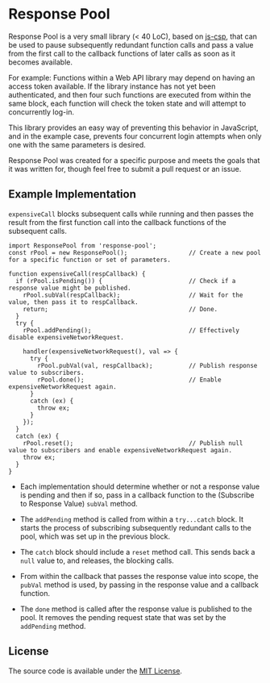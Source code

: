 # Response Pool

Response Pool is a very small library (< 40 LoC), based on [js-csp](https://github.com/ubolonton/js-csp), that can be used to pause subsequently redundant function calls and pass a value from the first call to the callback functions of later calls as soon as it becomes available.

For example: Functions within a Web API library may depend on having an access token available. If the library instance has not yet been authenticated, and then four such functions are executed from within the same block, each function will check the token state and will attempt to concurrently log-in.

This library provides an easy way of preventing this behavior in JavaScript, and in the example case, prevents four concurrent login attempts when only one with the same parameters is desired.

Response Pool was created for a specific purpose and meets the goals that it was written for, though feel free to submit a pull request or an issue.

## Example Implementation

```expensiveCall``` blocks subsequent calls while running and then passes the result
from the first function call into the callback functions of the subsequent calls.

```
import ResponsePool from 'response-pool';
const rPool = new ResponsePool();                 // Create a new pool for a specific function or set of parameters.

function expensiveCall(respCallback) {
  if (rPool.isPending()) {                        // Check if a response value might be published.
    rPool.subVal(respCallback);                   // Wait for the value, then pass it to respCallback.
    return;                                       // Done.
  }
  try {
    rPool.addPending();                           // Effectively disable expensiveNetworkRequest.

    handler(expensiveNetworkRequest(), val => {
      try {
        rPool.pubVal(val, respCallback);          // Publish response value to subscribers.
        rPool.done();                             // Enable expensiveNetworkRequest again.
      }
      catch (ex) {
        throw ex;
      }
    });
  }
  catch (ex) {
    rPool.reset();                                // Publish null value to subscribers and enable expensiveNetworkRequest again.
    throw ex;
  }
}
```

* Each implementation should determine whether or not a response value is pending and then if so, pass in a callback function to the (Subscribe to Response Value) ```subVal``` method.

* The ```addPending``` method is called from within a ```try...catch``` block. It starts the process of subscribing subsequently redundant calls to the pool, which was set up in the previous block.

* The ```catch``` block should include a ```reset``` method call. This sends back a ```null``` value to, and releases, the blocking calls.

* From within the callback that passes the response value into scope, the ```pubVal``` method is used, by passing in the response value and a callback function.

* The ```done``` method is called after the response value is published to the pool. It removes the pending request state that was set by the ```addPending``` method.

## License

The source code is available under the [MIT License](https://opensource.org/licenses/MIT).